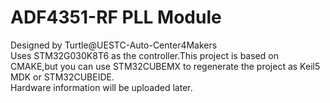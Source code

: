 # ADF4351-RF PLL Module
Designed by Turtle@UESTC-Auto-Center4Makers  
Uses STM32G030K8T6 as the controller.This project is based on CMAKE,but you can use STM32CUBEMX to regenerate the project as Keil5 MDK or STM32CUBEIDE.  
Hardware information will be uploaded later.  


